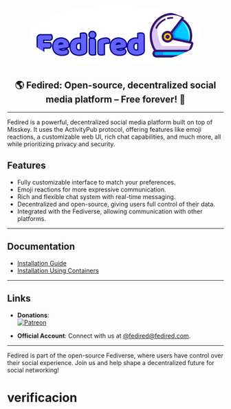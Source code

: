 <div align="center">
  <img src="./title.svg" alt="Fedired Logo" style="border-radius:50%" width="400"/>

  ## 🌎 **Fedired: Open-source, decentralized social media platform – Free forever!** 🚀
</div>

---

Fedired is a powerful, decentralized social media platform built on top of Misskey. It uses the ActivityPub protocol, offering features like emoji reactions, a customizable web UI, rich chat capabilities, and much more, all while prioritizing privacy and security.

## Features

- Fully customizable interface to match your preferences.
- Emoji reactions for more expressive communication.
- Rich and flexible chat system with real-time messaging.
- Decentralized and open-source, giving users full control of their data.
- Integrated with the Fediverse, allowing communication with other platforms.

---

## Documentation

- [Installation Guide](https://github.com/fedired-dev/fedired/-/blob/main/docs/install.md)
- [Installation Using Containers](https://github.com/fedired-dev/fedired/-/blob/main/docs/install-container.md)

---

## Links

- **Donations**:  
  <a href="https://patreon.com/fedired">
    <img src="https://upload.wikimedia.org/wikipedia/commons/9/94/Patreon_logo.svg" alt="Patreon" width="150"/>
  </a>
  
- **Official Account**: Connect with us at [@fedired@fedired.com](https://fedired.com/@fedired).

---

Fedired is part of the open-source Fediverse, where users have control over their social experience. Join us and help shape a decentralized future for social networking!
# verificacion
